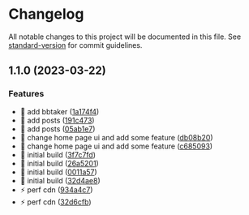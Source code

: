 # Changelog

All notable changes to this project will be documented in this file. See [standard-version](https://github.com/conventional-changelog/standard-version) for commit guidelines.

## 1.1.0 (2023-03-22)


### Features

* :tada: add bbtaker ([1a174f4](https://github.com/ishareme/hexo-blog/commit/1a174f42347e2e7b19a38f5c1cbaf432fc88dafd))
* :tada: add posts ([191c473](https://github.com/ishareme/hexo-blog/commit/191c473e4b8a630bafb4475066f748ecc9814d59))
* :tada: add posts ([05ab1e7](https://github.com/ishareme/hexo-blog/commit/05ab1e7356a51b02258e6ca6877171410bb9c4dd))
* :tada: change home page ui and add some feature ([db08b20](https://github.com/ishareme/hexo-blog/commit/db08b202ac888ba9d792f034c8cc3e95d6562183))
* :tada: change home page ui and add some feature ([c685093](https://github.com/ishareme/hexo-blog/commit/c685093a4be9ee5c96d00155afa82df11ea9ba3d))
* :tada: initial build ([3f7c7fd](https://github.com/ishareme/hexo-blog/commit/3f7c7fdd04643cca6fd5f696b78b7037b61eec38))
* :tada: initial build ([26a5201](https://github.com/ishareme/hexo-blog/commit/26a5201b94ae61181997888f48f2b3ef61f57dfb))
* :tada: initial build ([0011a57](https://github.com/ishareme/hexo-blog/commit/0011a5788c44d30fedac659830368ada7dc78752))
* :tada: initial build ([32d4ae8](https://github.com/ishareme/hexo-blog/commit/32d4ae864954357e8068ef13abec4211be96de62))
* :zap: perf cdn ([934a4c7](https://github.com/ishareme/hexo-blog/commit/934a4c75d8d994f044225d3162c3faa1ebc74ee2))
* :zap: perf cdn ([32d6cfb](https://github.com/ishareme/hexo-blog/commit/32d6cfb6076179536c6c74e71c24cfd58ce7c3a6))
